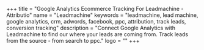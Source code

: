 +++
title = "Google Analytics Ecommerce Tracking For Leadmachine - Attributio"
name = "Leadmachine"
keywords = "leadmachine, lead machine, google analytics, crm, adwords, facebook, ppc, attribution, track leads, conversion tracking"
description = "Connect Google Analytics with Leadmachine to find our where your leads are coming from. Track leads from the source - from search to ppc."
logo = ""
+++
